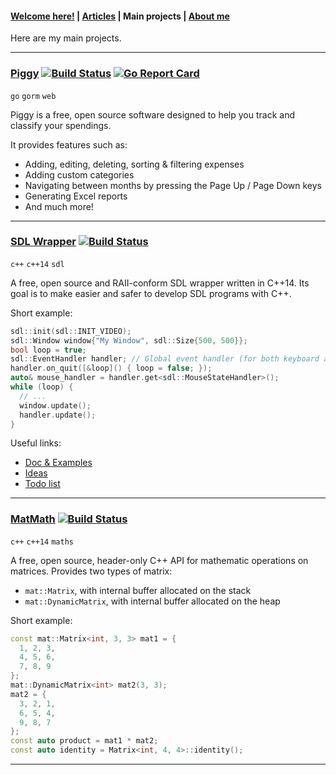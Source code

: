 #### [Welcome here!](index.md) | [Articles](articles.md) | Main projects | [About me](about.md)
Here are my main projects.

---

### [Piggy](https://github.com/vpenando/piggy) [![Build Status](https://travis-ci.org/vpenando/piggy.svg)](https://travis-ci.org/vpenando/piggy) [![Go Report Card](https://goreportcard.com/badge/github.com/vpenando/piggy)](https://goreportcard.com/report/github.com/vpenando/piggy)

`go` `gorm` `web`

Piggy is a free, open source software designed to help you track and classify your spendings.

It provides features such as:
- Adding, editing, deleting, sorting & filtering expenses
- Adding custom categories
- Navigating between months by pressing the Page Up / Page Down keys
- Generating Excel reports
- And much more!

---


### [SDL Wrapper](https://github.com/vpenando/sdl-cpp) [![Build Status](https://travis-ci.org/vpenando/sdl-cpp.svg)](https://travis-ci.org/vpenando/sdl-cpp)
`c++` `c++14` `sdl`

A free, open source and RAII-conform SDL wrapper written in C++14. Its goal is to make easier and safer to develop SDL programs with C++.

Short example:
```cpp
sdl::init(sdl::INIT_VIDEO);
sdl::Window window{"My Window", sdl::Size{500, 500}};
bool loop = true;
sdl::EventHandler handler; // Global event handler (for both keyboard and mouse)
handler.on_quit([&loop]() { loop = false; });
auto& mouse_handler = handler.get<sdl::MouseStateHandler>();
while (loop) {
  // ...
  window.update();
  handler.update();
}
```
Useful links:
- [Doc & Examples](https://github.com/vpenando/sdl-cpp/blob/master/README.md)
- [Ideas](https://github.com/vpenando/sdl-cpp/wiki/Ideas)
- [Todo list](https://github.com/vpenando/sdl-cpp/wiki/Todo-list)

---

### [MatMath](https://github.com/tyr-sl3/MatMath) [![Build Status](https://travis-ci.org/vpenando/MatMath.svg)](https://travis-ci.org/vpenando/MatMath)
`c++` `c++14` `maths`

A free, open source, header-only C++ API for mathematic operations on matrices. Provides two types of matrix:
- `mat::Matrix`, with internal buffer allocated on the stack
- `mat::DynamicMatrix`, with internal buffer allocated on the heap

Short example:
```cpp
const mat::Matrix<int, 3, 3> mat1 = {
  1, 2, 3,
  4, 5, 6,
  7, 8, 9
};
mat::DynamicMatrix<int> mat2(3, 3);
mat2 = {
  3, 2, 1,
  6, 5, 4,
  9, 8, 7
};
const auto product = mat1 * mat2;
const auto identity = Matrix<int, 4, 4>::identity();
```

---
